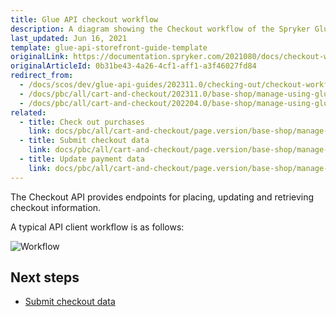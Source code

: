 ```yaml
---
title: Glue API checkout workflow
description: A diagram showing the Checkout workflow of the Spryker Glue API for placing, updating and retrieving checkout information
last_updated: Jun 16, 2021
template: glue-api-storefront-guide-template
originalLink: https://documentation.spryker.com/2021080/docs/checkout-workflow
originalArticleId: 0b31be43-4a26-4cf1-aff1-a3f46027fd84
redirect_from:
  - /docs/scos/dev/glue-api-guides/202311.0/checking-out/checkout-workflow.html
  - /docs/pbc/all/cart-and-checkout/202311.0/base-shop/manage-using-glue-api/check-out/checkout-workflow.html
  - /docs/pbc/all/cart-and-checkout/202204.0/base-shop/manage-using-glue-api/check-out/glue-api-checkout-workflow.html
related:
  - title: Check out purchases
    link: docs/pbc/all/cart-and-checkout/page.version/base-shop/manage-using-glue-api/check-out/glue-api-check-out-purchases.html
  - title: Submit checkout data
    link: docs/pbc/all/cart-and-checkout/page.version/base-shop/manage-using-glue-api/check-out/glue-api-submit-checkout-data.html
  - title: Update payment data
    link: docs/pbc/all/cart-and-checkout/page.version/base-shop/manage-using-glue-api/check-out/glue-api-update-payment-data.html
---
```


The Checkout API provides endpoints for placing, updating and retrieving checkout information.

A typical API client workflow is as follows:

![Workflow](https://spryker.s3.eu-central-1.amazonaws.com/docs/Glue+API/Glue+API+Storefront+Guides/Checking+Out+Purchases+and+Getting+Checkout+Data/checkout-payment-process.png)

## Next steps

- [Submit checkout data](/docs/pbc/all/cart-and-checkout/latest/base-shop/manage-using-glue-api/check-out/glue-api-submit-checkout-data.html)
